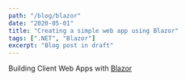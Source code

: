 ```yaml
---
path: "/blog/blazor"
date: "2020-05-01"
title: "Creating a simple web app using Blazor"
tags: [".NET", "Blazor"]
excerpt: "Blog post in draft"
---
```


Building Client Web Apps with [Blazor](https://dotnet.microsoft.com/apps/aspnet/web-apps/blazor)